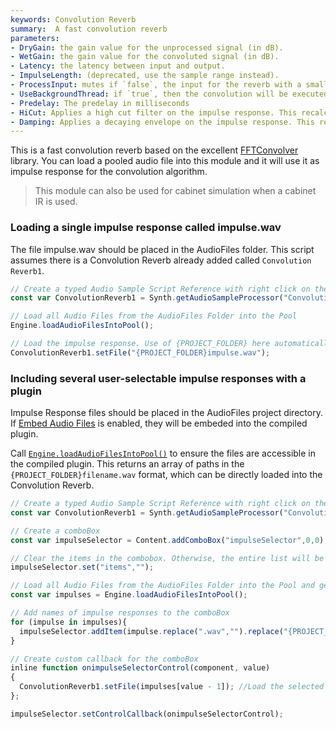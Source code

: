 ```yaml
---
keywords: Convolution Reverb
summary:  A fast convolution reverb
parameters: 
- DryGain: the gain value for the unprocessed signal (in dB).
- WetGain: the gain value for the convoluted signal (in dB).
- Latency: the latency between input and output.
- ImpulseLength: (deprecated, use the sample range instead).
- ProcessInput: mutes if `false`, the input for the reverb with a small fade to prevent clicks.
- UseBackgroundThread: if `true`, then the convolution will be executed on a background thread.
- Predelay: The predelay in milliseconds
- HiCut: Applies a high cut filter on the impulse response. This recalculates the IR so you can't use it during rendering.
- Damping: Applies a decaying envelope on the impulse response. This recalculates the IR so you can't use it during rendering.
---
```


This is a fast convolution reverb based on the excellent [FFTConvolver](https://github.com/HiFi-LoFi/FFTConvolver) library. 
You can load a pooled audio file into this module and it will use it as impulse response for the convolution algorithm.

> This module can also be used for cabinet simulation when a cabinet IR is used.

### Loading a single impulse response called impulse.wav

The file impulse.wav should be placed in the AudioFiles folder. This script assumes there is a Convolution Reverb already added called `Convolution Reverb1`.

```javascript
// Create a typed Audio Sample Script Reference with right click on the Convolution Module
const var ConvolutionReverb1 = Synth.getAudioSampleProcessor("Convolution Reverb1");

// Load all Audio Files from the AudioFiles Folder into the Pool
Engine.loadAudioFilesIntoPool();

// Load the impulse response. Use of {PROJECT_FOLDER} here automatically refers to the AudioFiles folder.
ConvolutionReverb1.setFile("{PROJECT_FOLDER}impulse.wav");
```

### Including several user-selectable impulse responses with a plugin
Impulse Response files should be placed in the AudioFiles project directory. If [Embed Audio Files](/working-with-hise/settings/project.html#embed-audio-files) is enabled, they will be embeded into the compiled plugin.

Call [`Engine.loadAudioFilesIntoPool()`](/scripting/scripting-api/engine/index.html#loadaudiofilesintopool) to ensure the files are accessible in the compiled plugin. This returns an array of paths in the `{PROJECT_FOLDER}filename.wav` format, which can be directly loaded into the Convolution Reverb.

```javascript
// Create a typed Audio Sample Script Reference with right click on the Convolution Module
const var ConvolutionReverb1 = Synth.getAudioSampleProcessor("Convolution Reverb1");

// Create a comboBox
const var impulseSelector = Content.addComboBox("impulseSelector",0,0);

// Clear the items in the combobox. Otherwise, the entire list will be appended each time the script is run.
impulseSelector.set("items","");

// Load all Audio Files from the AudioFiles Folder into the Pool and get the list of references
const var impulses = Engine.loadAudioFilesIntoPool();

// Add names of impulse responses to the comboBox
for (impulse in impulses){ 
  impulseSelector.addItem(impulse.replace(".wav","").replace("{PROJECT_FOLDER}","")); //Add just the name, removing the .wav extension and `{PROJECT_FOLDER}`
}

// Create custom callback for the comboBox
inline function onimpulseSelectorControl(component, value)
{
  ConvolutionReverb1.setFile(impulses[value - 1]); //Load the selected IR. Note that the comboBox value is 1 indexed
};

impulseSelector.setControlCallback(onimpulseSelectorControl);
```
